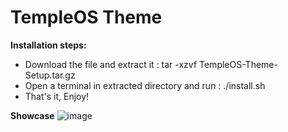 # TempleOS Theme
**Installation steps:**
- Download the file and extract it : tar -xzvf TempleOS-Theme-Setup.tar.gz
- Open a terminal in extracted directory and run : ./install.sh
- That's it, Enjoy!

**Showcase**
![image](https://github.com/PhilipPanda/TempleOS_Theme/assets/123938029/78b32a20-3457-48ae-9f4b-00ecff0b8692)

